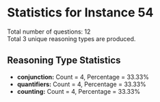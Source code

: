 # Statistics for Instance 54<br/>
Total number of questions: 12<br/>
Total 3 unique reasoning types are produced.<br/>
## Reasoning Type Statistics<br/>
- **conjunction:** Count = 4, Percentage = 33.33%<br/>
- **quantifiers:** Count = 4, Percentage = 33.33%<br/>
- **counting:** Count = 4, Percentage = 33.33%<br/>
